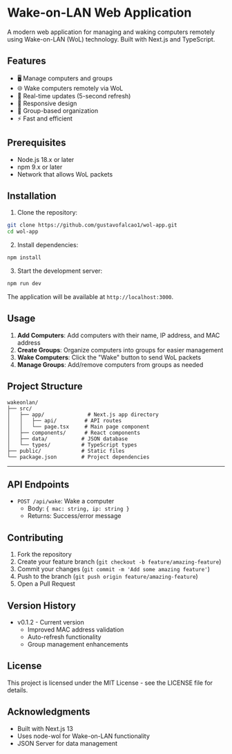 # Wake-on-LAN Web Application

A modern web application for managing and waking computers remotely using Wake-on-LAN (WoL) technology. Built with Next.js and TypeScript.

## Features

- 🖥️ Manage computers and groups
- 🌐 Wake computers remotely via WoL
- 🔄 Real-time updates (5-second refresh)
- 📱 Responsive design
- 🎯 Group-based organization
- ⚡ Fast and efficient

## Prerequisites

- Node.js 18.x or later
- npm 9.x or later
- Network that allows WoL packets

## Installation

1. Clone the repository:
```bash
git clone https://github.com/gustavofalcao1/wol-app.git
cd wol-app
```

2. Install dependencies:
```bash
npm install
```

3. Start the development server:
```bash
npm run dev
```

The application will be available at `http://localhost:3000`.

## Usage

1. **Add Computers**: Add computers with their name, IP address, and MAC address
2. **Create Groups**: Organize computers into groups for easier management
3. **Wake Computers**: Click the "Wake" button to send WoL packets
4. **Manage Groups**: Add/remove computers from groups as needed

## Project Structure

```
wakeonlan/
├── src/
│   ├── app/              # Next.js app directory
│   │   ├── api/         # API routes
│   │   └── page.tsx     # Main page component
│   ├── components/      # React components
│   ├── data/           # JSON database
│   └── types/          # TypeScript types
├── public/             # Static files
└── package.json        # Project dependencies
```

---

## API Endpoints

- `POST /api/wake`: Wake a computer
  - Body: `{ mac: string, ip: string }`
  - Returns: Success/error message

## Contributing

1. Fork the repository
2. Create your feature branch (`git checkout -b feature/amazing-feature`)
3. Commit your changes (`git commit -m 'Add some amazing feature'`)
4. Push to the branch (`git push origin feature/amazing-feature`)
5. Open a Pull Request

## Version History

- v0.1.2 - Current version
  - Improved MAC address validation
  - Auto-refresh functionality
  - Group management enhancements

## License

This project is licensed under the MIT License - see the LICENSE file for details.

## Acknowledgments

- Built with Next.js 13
- Uses node-wol for Wake-on-LAN functionality
- JSON Server for data management
